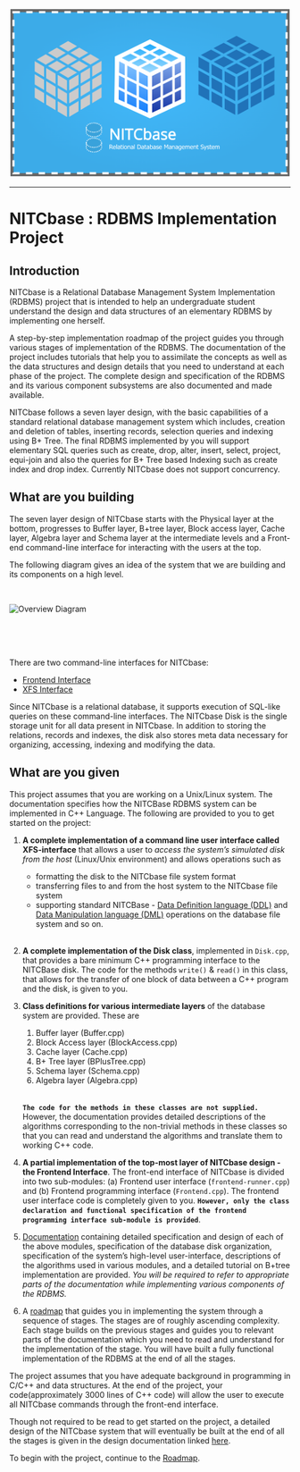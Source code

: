 ![Nitcbase Intro Pic](../../static/img/FrontBannerLogo.png)

---

# NITCbase : RDBMS Implementation Project

## Introduction

NITCbase is a Relational Database Management System Implementation (RDBMS) project that is intended to help an undergraduate student understand the design and data structures of an elementary RDBMS by implementing one herself.

A step-by-step implementation roadmap of the project guides you through various stages of implementation of the RDBMS. The documentation of the project includes tutorials that help you to assimilate the concepts as well as the data structures and design details that you need to understand at each phase of the project. The complete design and specification of the RDBMS and its various component subsystems are also documented and made available.

NITCbase follows a seven layer design, with the basic capabilities of a standard relational database management system which includes, creation and deletion of tables, inserting records, selection queries and indexing using B+ Tree. The final RDBMS implemented by you will support elementary SQL queries such as create, drop, alter, insert, select, project, equi-join and also the queries for B+ Tree based Indexing such as create index and drop index. Currently NITCbase does not support concurrency.

## What are you building

The seven layer design of NITCbase starts with the Physical layer at the bottom, progresses to Buffer layer, B+tree layer, Block access layer, Cache layer, Algebra layer and Schema layer at the intermediate levels and a Front-end command-line interface for interacting with the users at the top.

The following diagram gives an idea of the system that we are building and its components on a high level.

<br/>

![Overview Diagram](../../static/img/HomepageFigure.png)

<br/><br/><br/>

There are two command-line interfaces for NITCbase:

- [Frontend Interface](/docs/Design/Frontend)
- [XFS Interface](/docs/Misc/XFS%20Interface/introduction)

Since NITCbase is a relational database, it supports execution of SQL-like queries on these command-line interfaces. The NITCbase Disk is the single storage unit for all data present in NITCbase. In addition to storing the relations, records and indexes, the disk also stores meta data necessary for organizing, accessing, indexing and modifying the data.

## What are you given

This project assumes that you are working on a Unix/Linux system. The documentation specifies how the NITCBase RDBMS system can be implemented in C++ Language.
The following are provided to you to get started on the project:

1. **A complete implementation of a command line user interface called XFS-interface** that allows a user to _access the system’s simulated disk from the host_ (Linux/Unix environment) and allows operations such as

   - formatting the disk to the NITCbase file system format
   - transferring files to and from the host system to the NITCbase file system
   - supporting standard NITCBase - [Data Definition language (DDL)](/docs/User%20Interface%20Commands/ddl) and [Data Manipulation language (DML)](/docs/User%20Interface%20Commands/dml) operations on the database file system and so on.

   <br/>

2. **A complete implementation of the Disk class**, implemented in `Disk.cpp`, that provides a bare minimum C++ programming interface to the NITCBase disk. The code for the methods `write()` & `read()` in this class, that allows for the transfer of one block of data between a C++ program and the disk, is given to you.

3. **Class definitions for various intermediate layers** of the database system are provided. These are

   1. Buffer layer (Buffer.cpp)
   2. Block Access layer (BlockAccess.cpp)
   3. Cache layer (Cache.cpp)
   4. B+ Tree layer (BPlusTree.cpp)
   5. Schema layer (Schema.cpp)
   6. Algebra layer (Algebra.cpp)<br/><br/>

   **`The code for the methods in these classes are not supplied.`** However, the documentation provides detailed descriptions of the algorithms corresponding to the non-trivial methods in these classes so that you can read and understand the algorithms and translate them to working C++ code.

4. **A partial implementation of the top-most layer of NITCbase design - the Frontend Interface**. The front-end interface of NITCbase is divided into two sub-modules: (a) Frontend user interface (`frontend-runner.cpp`) and (b) Frontend programming interface (`Frontend.cpp`). The frontend user interface code is completely given to you. **`However, only the class declaration and functional specification of the frontend programming interface sub-module is provided`**.

5. [Documentation](/docs/Design/Architecture) containing detailed specification and design of each of the above modules, specification of the database disk organization, specification of the system’s high-level user-interface, descriptions of the algorithms used in various modules, and a detailed tutorial on B+tree implementation are provided. _You will be required to refer to appropriate parts of the documentation while implementing various components of the RDBMS._

6. A [roadmap](/docs/Roadmap/Introduction) that guides you in implementing the system through a sequence of stages. The stages are of roughly ascending complexity. Each stage builds on the previous stages and guides you to relevant parts of the documentation which you need to read and understand for the implementation of the stage. You will have built a fully functional implementation of the RDBMS at the end of all the stages.

The project assumes that you have adequate background in programming in C/C++ and data structures.
At the end of the project, your code(approximately 3000 lines of C++ code) will allow the user to execute all NITCbase commands through the front-end interface.

Though not required to be read to get started on the project, a detailed design of the NITCbase system that will eventually be built at the end of all the stages is given in the design documentation linked [here](/docs/Design/Architecture).

To begin with the project, continue to the [Roadmap](/docs/Roadmap/Introduction).
